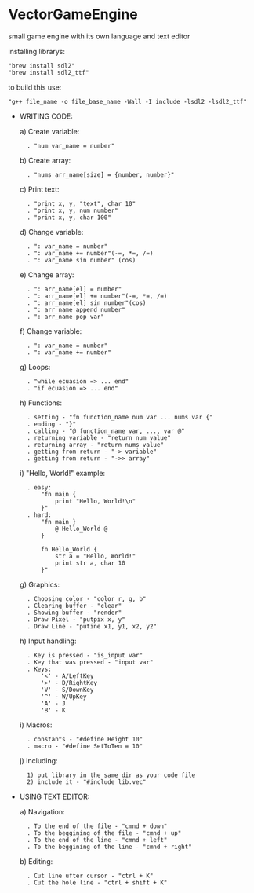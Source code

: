 # VectorGameEngine
small game engine with its own language and text editor

installing librarys:

	"brew install sdl2"
	"brew install sdl2_ttf"

to build this use:
	
	"g++ file_name -o file_base_name -Wall -I include -lsdl2 -lsdl2_ttf"

- WRITING CODE:

    a) Create variable:
    
        . "num var_name = number"
    b) Create array:
    
        . "nums arr_name[size] = {number, number}"
    c) Print text:
    
        . "print x, y, "text", char 10"
        . "print x, y, num number"
        . "print x, y, char 100"
    d) Change variable:
    
        . ": var_name = number"
        . ": var_name += number"(-=, *=, /=)
		. ": var_name sin number" (cos)
    e) Change array:
    
        . ": arr_name[el] = number"
        . ": arr_name[el] += number"(-=, *=, /=)
		. ": arr_name[el] sin number"(cos)
		. ": arr_name append number"
		. ": arr_name pop var"
    f) Change variable:
    
        . ": var_name = number"
        . ": var_name += number"
    g) Loops:
    
        . "while ecuasion => ... end"
        . "if ecuasion => ... end"
    h) Functions:
    
        . setting - "fn function_name num var ... nums var {"
        . ending - "}"
        . calling - "@ function_name var, ..., var @"
        . returning variable - "return num value"
        . returning array - "return nums value"
        . getting from return - "-> variable"
        . getting from return - "->> array"
    i) "Hello, World!" example:
    
        . easy:
            "fn main {
                print "Hello, World!\n"
            }"
        . hard:
            "fn main }
                @ Hello_World @
            }

            fn Hello_World {
                str a = "Hello, World!"
                print str a, char 10
            }"
    g) Graphics:
    
        . Choosing color - "color r, g, b"
        . Clearing buffer - "clear"
        . Showing buffer - "render"
        . Draw Pixel - "putpix x, y"
        . Draw Line - "putine x1, y1, x2, y2"
    h) Input handling:
    
        . Key is pressed - "is_input var"
        . Key that was pressed - "input var"
        . Keys:
            '<' - A/LeftKey
            '>' - D/RightKey
            'V' - S/DownKey
            '^' - W/UpKey
            'A' - J
            'B' - K
    i) Macros:
    
        . constants - "#define Height 10"
        . macro - "#define SetToTen = 10"
    j) Including:
    
        1) put library in the same dir as your code file
        2) include it - "#include lib.vec"

- USING TEXT EDITOR:

	a) Navigation:
	
		. To the end of the file - "cmnd + down"
		. To the beggining of the file - "cmnd + up"
		. To the end of the line - "cmnd + left"
		. To the beggining of the line - "cmnd + right"
	b) Editing:
	
		. Cut line ufter cursor - "ctrl + K"
		. Cut the hole line - "ctrl + shift + K"
